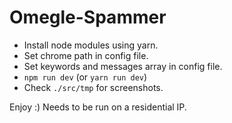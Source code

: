 # Omegle-Spammer

- Install node modules using yarn.
- Set chrome path in config file.
- Set keywords and messages array in config file.
- `npm run dev` (or `yarn run dev`)
- Check `./src/tmp` for screenshots.

Enjoy :) Needs to be run on a residential IP.
